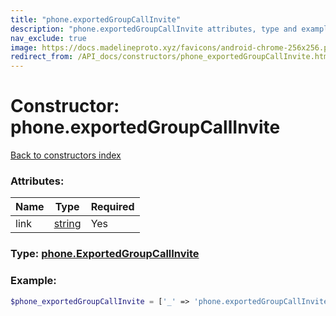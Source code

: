 ```yaml
---
title: "phone.exportedGroupCallInvite"
description: "phone.exportedGroupCallInvite attributes, type and example"
nav_exclude: true
image: https://docs.madelineproto.xyz/favicons/android-chrome-256x256.png
redirect_from: /API_docs/constructors/phone_exportedGroupCallInvite.html
---
```

# Constructor: phone.exportedGroupCallInvite  
[Back to constructors index](index.md)



### Attributes:

| Name     |    Type       | Required |
|----------|---------------|----------|
|link|[string](../types/string.md) | Yes|



### Type: [phone.ExportedGroupCallInvite](../types/phone.ExportedGroupCallInvite.md)


### Example:

```php
$phone_exportedGroupCallInvite = ['_' => 'phone.exportedGroupCallInvite', 'link' => 'string'];
```  
